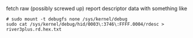 fetch raw (possibly screwed up) report descriptor data with something like
```
# sudo mount -t debugfs none /sys/kernel/debug
sudo cat /sys/kernel/debug/hid/0003\:3746\:FFFF.0004/rdesc > river3plus.rd.hex.txt
```
